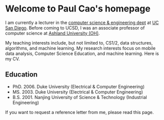 # Welcome to Paul Cao's homepage

I am currently a lecturer in the [computer science & engineering dept](http://cse.ucsd.edu) at [UC San Diego](https://www.ucsd.edu). Before coming to UCSD, I was an associate professor of computer science at [Ashland University (OH)](https://www.ashland.edu).

My teaching interests include, but not limited to, CS1/2, data structures, algorithms, and machine learning. My research interests focus on mobile data analysis, Computer Science Education, and machine learning. Here is my CV. 

## Education

- PhD. 2006. Duke University (Electrical & Computer Engineering)
- MS. 2003.  Duke University (Electrical & Computer Engineering)
- B.S. 2001. Nanjing University of Science & Technology (Industrial Engineering)

If you want to request a reference letter from me, please read this page.
